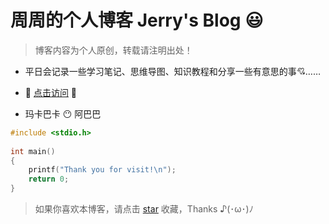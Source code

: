 # 周周的个人博客 Jerry's Blog :smiley:

> 博客内容为个人原创，转载请注明出处！

- 平日会记录一些学习笔记、思维导图、知识教程和分享一些有意思的事​ :cupid:……

- :rocket: [点击访问](https://jerry-z-j-r.github.io/) :see_no_evil:

- 玛卡巴卡 :no_mouth: 阿巴巴

```c
#include <stdio.h>
  
int main()
{
	printf("Thank you for visit!\n");
	return 0;
}
```

> 如果你喜欢本博客，请点击 [star](https://github.com/JERRY-Z-J-R/JERRY-Z-J-R.github.io) 收藏，Thanks ♪(･ω･)ﾉ

